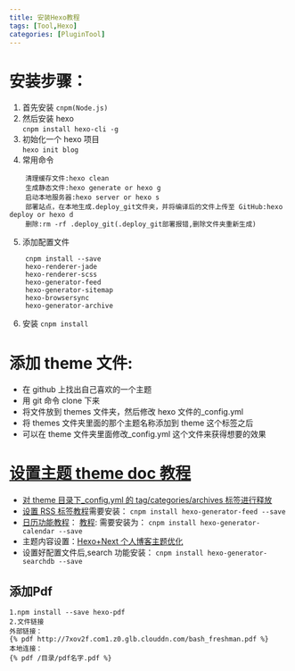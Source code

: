 ```yaml
---
title: 安装Hexo教程
tags: [Tool,Hexo]
categories: [PluginTool]
---
```


# 安装步骤：

1. 首先安装
   `cnpm(Node.js)`
2. 然后安装 hexo  
   `cnpm install hexo-cli -g`
3. 初始化一个 hexo 项目  
   `hexo init blog`
4. 常用命令
```
	清理缓存文件:hexo clean 
	生成静态文件:hexo generate or hexo g
	启动本地服务器:hexo server or hexo s
	部署站点，在本地生成.deploy_git文件夹，并将编译后的文件上传至 GitHub:hexo deploy or hexo d
	删除:rm -rf .deploy_git(.deploy_git部署报错,删除文件夹重新生成)
```


5. 添加配置文件

```
	cnpm install --save
	hexo-renderer-jade
	hexo-renderer-scss
	hexo-generator-feed
	hexo-generator-sitemap
	hexo-browsersync
	hexo-generator-archive
```

6. 安装
   `cnpm install`

# 添加 theme 文件:

- 在 github 上找出自己喜欢的一个主题
- 用 git 命令 clone 下来
- 将文件放到 themes 文件夹，然后修改 hexo 文件的\_config.yml
- 将 themes 文件夹里面的那个主题名称添加到 theme 这个标签之后
- 可以在 theme 文件夹里面修改\_config.yml 这个文件来获得想要的效果

# [设置主题 theme doc 教程](http://theme-next.iissnan.com/theme-settings.html#author-sites)

- [对 theme 目录下\_config.yml 的 tag/categories/archives 标签进行释放](https://www.jianshu.com/p/3a05351a37dc)
- [设置 RSS 标签教程](https://www.jianshu.com/p/a79422ab2013)需要安装：
  `cnpm install hexo-generator-feed --save`
- [日历功能教程](https://www.jianshu.com/p/b9665a8e8282)：
  [教程](https://www.jianshu.com/p/5f19fc242c36):
  需要安装为：
  `cnpm install hexo-generator-calendar --save`
- 主题内容设置：[Hexo+Next 个人博客主题优化](https://www.jianshu.com/p/efbeddc5eb19)
- 设置好配置文件后,search 功能安装：
  `cnpm install hexo-generator-searchdb --save`

## 添加Pdf
```
1.npm install --save hexo-pdf
2.文件链接
外部链接：
{% pdf http://7xov2f.com1.z0.glb.clouddn.com/bash_freshman.pdf %}
本地连接：
{% pdf /目录/pdf名字.pdf %}
```
